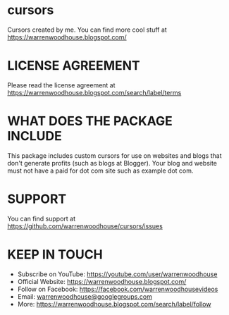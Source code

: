 # cursors
Cursors created by me. You can find more cool stuff at https://warrenwoodhouse.blogspot.com/

# LICENSE AGREEMENT
Please read the license agreement at https://warrenwoodhouse.blogspot.com/search/label/terms

# WHAT DOES THE PACKAGE INCLUDE
This package includes custom cursors for use on websites and blogs that don't generate profits (such as blogs at Blogger). Your blog and website must not have a paid for dot com site such as example dot com.

# SUPPORT
You can find support at https://github.com/warrenwoodhouse/cursors/issues

# KEEP IN TOUCH
* Subscribe on YouTube: https://youtube.com/user/warrenwoodhouse
* Official Website: https://warrenwoodhouse.blogspot.com/
* Follow on Facebook: https://facebook.com/warrenwoodhousevideos
* Email: warrenwoodhouse@googlegroups.com
* More: https://warrenwoodhouse.blogspot.com/search/label/follow
